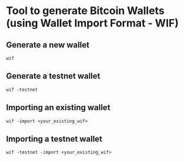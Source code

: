 # Tool to generate Bitcoin Wallets (using Wallet Import Format - WIF)

## Generate a new wallet

`wif`

## Generate a testnet wallet

`wif -testnet`

## Importing an existing wallet

`wif -import <your_existing_wif>`


## Importing a testnet wallet

`wif -testnet -import <your_existing_wif>`

